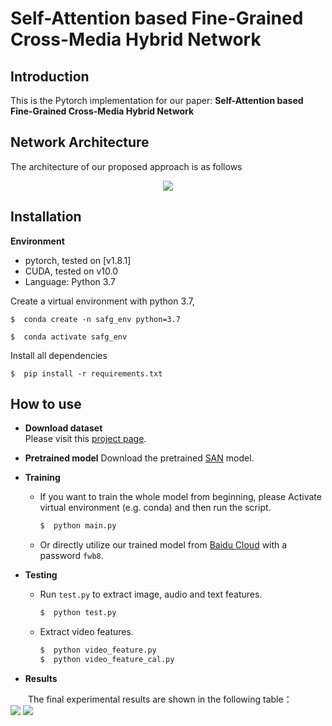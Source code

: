 # Self-Attention based Fine-Grained Cross-Media Hybrid Network
## Introduction
This is the Pytorch implementation for our paper: **Self-Attention based Fine-Grained Cross-Media Hybrid Network**
## Network Architecture
The architecture of our proposed approach is as follows
<div align=center><img  src="https://github.com/NUST-Machine-Intelligence-Laboratory/SAFGCMHN/blob/main/fig/architecture.png"/></div>

## Installation
**Environment**  
* pytorch, tested on [v1.8.1]  
* CUDA, tested on v10.0  
* Language: Python 3.7

Create a virtual environment with python 3.7,

    $  conda create -n safg_env python=3.7

    $  conda activate safg_env

  Install all dependencies

    $  pip install -r requirements.txt
    
## How to use

* **Download dataset**  
Please visit this [project page](http://59.108.48.34/tiki/FGCrossNet/).
* **Pretrained model**
Download the pretrained [SAN](https://github.com/hszhao/SAN) model.

* **Training**  
   * If you want to train the whole model from beginning, please Activate virtual environment (e.g. conda) and then run the script.
      ```python
      $  python main.py
      ```
   * Or directly utilize our trained model from [Baidu Cloud](https://pan.baidu.com/s/1GlDbEbZizk5jncEwXlbpig) with a password `fwb8`.
* **Testing**  
   * Run `test.py` to extract image, audio and text features.
      ```python
      $  python test.py
      ```
    * Extract video features.
      ```python
      $  python video_feature.py
      $  python video_feature_cal.py
      ```

* **Results**
 
 &emsp;&emsp;The final experimental results are shown in the following table：    
 ![](https://github.com/NUST-Machine-Intelligence-Laboratory/GASA/blob/main/fig/table2.png)
 ![](https://github.com/NUST-Machine-Intelligence-Laboratory/GASA/blob/main/fig/table3.png)

 
